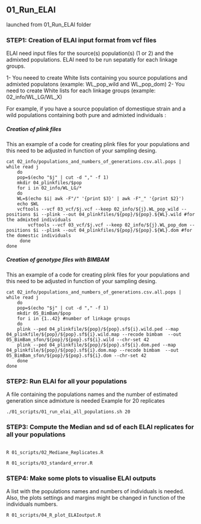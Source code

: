 
## 01_Run_ELAI
launched from 01_Run_ELAI folder 

### STEP1: Creation of ELAI input format from vcf files

ELAI need input files for the source(s) population(s) (1 or 2) and the admixted populations. 
ELAI need to be run sepatatly for each linkage groups.

1- You neeed to create White lists containing you source populations and admixted populatons (example: WL_pop_wild and WL_pop_dom)
2- You need to create White lists for each linkage groups (example: 02_info/WL_LG/WL_X) 

For example, if you have a source population of domestique strain and a wild populations containing both pure and admixted individuals : 
##### Creation of plink files 
This an example of a code for creating plink files for your populations and this need to be adjusted in function of your sampling desing. 

```
cat 02_info/populations_and_numbers_of_generations.csv.all.pops | while read j
    do
    pop=$(echo "$j" | cut -d "," -f 1)
    mkdir 04_plinkfiles/$pop
    for i in 02_info/WL_LG/*
	do
	WL=$(echo $i| awk -F"/" '{print $3}' | awk -F"_" '{print $2}')
	echo $WL
	vcftools --vcf 03_vcf/$j.vcf --keep 02_info/${j}.WL_pop_wild --positions $i --plink --out 04_plinkfiles/${pop}/${pop}.${WL}.wild #for the admixted individuals
        vcftools --vcf 03_vcf/$j.vcf --keep 02_info/${j}.WL_pop_dom --positions $i --plink --out 04_plinkfiles/${pop}/${pop}.${WL}.dom #for the domestic individuals
     done 
done
  ```
  
 
##### Creation of genotype files with BIMBAM
This an example of a code for creating plink files for your populations and this need to be adjusted in function of your sampling desing. 
```
cat 02_info/populations_and_numbers_of_generations.csv.all.pops | while read j
    do
    pop=$(echo "$j" | cut -d "," -f 1)
    mkdir 05_BimBam/$pop
    for i in {1..42} #number of linkage groups
	do
	plink --ped 04_plinkfile/${pop}/${pop}.sf${i}.wild.ped --map 04_plinkfile/${pop}/${pop}.sf${i}.wild.map --recode bimbam  --out 05_BimBam_sfon/${pop}/${pop}.sf${i}.wild --chr-set 42
	plink --ped 04_plinkfile/${pop}/${pop}.sf${i}.dom.ped --map 04_plinkfile/${pop}/${pop}.sf${i}.dom.map --recode bimbam  --out 05_BimBam_sfon/${pop}/${pop}.sf${i}.dom --chr-set 42
	done
done	

```


### STEP2: Run ELAI for all your populations
  
  A file containing the populations names and the number of estimated generation since admixture is needed
  Example for 20 replicates 
  
  ```
  ./01_scripts/01_run_elai_all_populations.sh 20
  
  ```
  
  ### STEP3: Compute the Median and sd of each ELAI replicates for all your populations

```

R 01_scripts/02_Mediane_Replicates.R

R 01_scripts/03_standard_error.R

```

  ### STEP4: Make some plots to visualise ELAI outputs 
  
 A list with the populations names and numbers of individuals is needed. 
 Also, the plots settings and margins might be changed in function of the individuals numbers.
 
  ```
  R 01_scripts/04_R_plot_ELAIoutput.R
 ```


